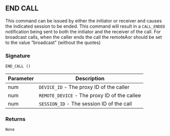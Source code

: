 ## END CALL

This command can be issued by either the initiator or receiver and causes the indicated session to be ended.  This command will result in a `CALL_ENDED` notification being sent to both the initiator and the receiver of the call.  For broadcast calls, when the caller ends the call the remoteAor should be set to the value “broadcast” (without the quotes)


### Signature

`END_CALL ()`


| Parameter | Description |
| --- | --- |
| num | `DEVICE_ID` - The proxy ID of the caller |
| num | `REMOTE_DEVICE` - The proxy ID of the callee |
| num|  `SESSION_ID` - The session ID of the call |


### Returns

`None`
